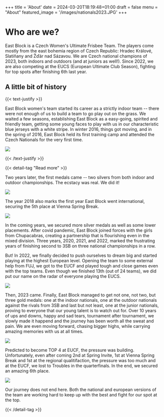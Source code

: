 +++
title = 'About'
date = 2024-03-20T18:19:48+01:00
draft = false
menu = "About"
featured_image = '/images/nationals2023.JPG'
+++

# Who are we?

East Block is a Czech Women's Ultimate Frisbee Team. The players come mostly from the east bohemia region of Czech Republic: Hradec Králové, Slatiňany and Žďár nad Sázavou. We are Czech national champions of 2023, both indoors and outdoors (and at juniors as well!). Since 2022, we are also competing at the EUCS (European Ultimate Club Season), fighting for top spots after finishing 6th last year.

## A little bit of history

{{< text-justify >}}

East Block women's team started its career as a strictly indoor team -- there were not enough of us to build a team to go play out on the grass. We waited a few seasons, establishing East Block as a easy-going, spirited and friendly team, getting some young faces to play with us in our characteristic blue jerseys with a white stripe. In winter 2016, things got moving, and in the spring of 2016, East Block held its first training camp and attended the Czech Nationals for the very first time.

![](/images/history/vbw_prvni_outdoor.jpg)

{{< /text-justify >}}

{{< detail-tag "Read more" >}}

Two years later, the first medals came -- two silvers from both indoor and outdoor championships. The ecstacy was real. We did it!

![](/images/history/mcr_indoor_2018_silver.jpeg)

The year 2018 also marks the first year East Block went international, securing the 5th place at Vienna Spring Break.

![](/images/history/spring_break_2018.jpg)

In the coming years, we secured more silver medals as well as some lower placements. After covid pandemic, East Block joined forces with the girls from Chupacabras, creating a partnership that is flourishing even in the mixed division. Three years, 2020, 2021, and 2022, marked the frustrating years of finishing second to 3SB on three national championships in a row. 

But! In 2022, we finally decided to push ourselves to dream big and started playing at the highest European level. Opening the team to some external help from FUJ, we got to the EUCF and played tough and close games even with the top teams. Even though we finished 13th (out of 24 teams), we did put our name on the radar of everyone playing the EUCS.

![](/images/eucf2023.JPG)

Then, 2023 came. Finally, East Block managed to get not one, not two, but three gold medals: one at the indoor nationals, one at the outdoor nationals against the rivals from 3SB and last but not least, one at the junior nationals, proving to everyone that our young talent is to watch out for. Over 10 years of ups and downs, happy and sad tears, tournament after tournament, we slowly made it happend and the journey has been worth all the sweat and pain. We are even moving forward, chasing bigger highs, while carrying amazing memories with us at all times.

![](/images/nationals2023.JPG)

Predicted to become TOP 4 at EUCF, the pressure was building. Unfortunately, even after coming 2nd at Spring Invite, 1st at Vienna Spring Break and 1st at the regional qualitifaction, the pressure was too much and at the EUCF, we lost to Troubles in the quarterfinals. In the end, we secured an amazing 6th place.

![](/images/history/eucf2023.png)

Our journey does not end here. Both the national and european versions of the team are working hard to keep up with the best and fight for our spot at the top.

{{< /detail-tag >}}
